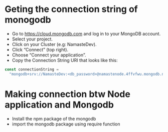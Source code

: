 # Geting the connection string of monogodb

- Go to https://cloud.mongodb.com and log in to your MongoDB account.
- Select your project.
- Click on your Cluster (e.g: NamasteDev).
- Click “Connect” (top right).
- Choose “Connect your application”.
- Copy the Connection String URI that looks like this:

```js
const connectionString =
  "mongodb+srv://NamasteDev:<db_password>@namastenode.4ffvfwu.mongodb.net/?retryWrites=true&w=majority&appName=NamasteNode";
```

# Making connection btw Node application and Mongodb

- Install the npm package of the mongodb
- import the mongodb package using require function
